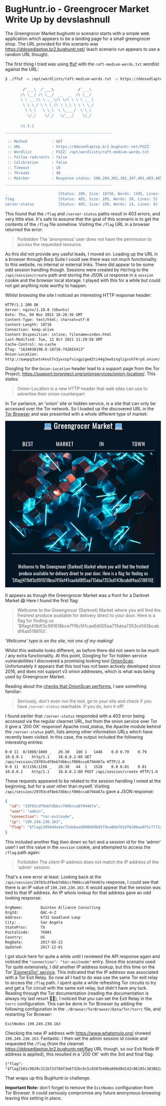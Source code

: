 # BugHuntr.io - Greengrocer Market Write Up by devslashnull

The Greengrocer Market bughuntr.io scenario starts with a simple web application which appears to be a landing page for a small greengrocer shop. The URL provided for this scenario was https://ddosedlaptop.br2.bughuntr.net/ (each scenario run appears to use a random URL though).

The first thing I tried was using [ffuf](https://github.com/ffuf/ffuf) with the `raft-medium-words.txt` wordlist against the URL:

```sh
$ ./ffuf -w /opt/wordlists/raft-medium-words.txt -u https://ddosedlaptop.br2.bughuntr.net/FUZZ

        /'___\  /'___\           /'___\       
       /\ \__/ /\ \__/  __  __  /\ \__/       
       \ \ ,__\\ \ ,__\/\ \/\ \ \ \ ,__\      
        \ \ \_/ \ \ \_/\ \ \_\ \ \ \ \_/      
         \ \_\   \ \_\  \ \____/  \ \_\       
          \/_/    \/_/   \/___/    \/_/       

       v1.3.1
________________________________________________

 :: Method           : GET
 :: URL              : https://ddosedlaptop.br2.bughuntr.net/FUZZ
 :: Wordlist         : FUZZ: /opt/wordlists/raft-medium-words.txt
 :: Follow redirects : false
 :: Calibration      : false
 :: Timeout          : 10
 :: Threads          : 40
 :: Matcher          : Response status: 200,204,301,302,307,401,403,405
________________________________________________

.                       [Status: 200, Size: 18716, Words: 1185, Lines: 385]
flag                    [Status: 403, Size: 205, Words: 20, Lines: 5]
server-status           [Status: 403, Size: 199, Words: 14, Lines: 8]
```

This found that the `/flag` and `/server-status` paths result in 403 errors, and very little else. It's safe to assume that the goal of this scenario is to get the contents of the `/flag` file somehow. Visiting the `/flag` URL in a browser returned the error:

> Forbidden
> The 'anonymous' user does not have the permission to access the requested resource.

As this did not provide any useful leads, I moved on. Loading up the URL in a browser through Burp Suite I could see there was not much functionality to this website, no internal or external links. There did appear to be some odd session handling though. Sessions were created by `POST`ing to the `/api/session/create` path and storing the JSON `id` response in a `session` cookie and the browser local storage. I played with this for a while but could not get anything note worthy to happen.

Whilst browsing the site I noticed an interesting HTTP response header:
```http
HTTP/1.1 200 OK
Server: nginx/1.18.0 (Ubuntu)
Date: Thu, 04 Nov 2021 16:26:36 GMT
Content-Type: text/html; charset=utf-8
Content-Length: 18716
Connection: keep-alive
Content-Disposition: inline; filename=index.html
Last-Modified: Tue, 12 Oct 2021 11:29:58 GMT
Cache-Control: no-cache
ETag: "1634038198.0-18716-742655413"
Onion-Location: http://aaepq3ietvknut7v2yvxspfvisgpigwd2ti44g3ew5zxgligvsh74ryd.onion/
```

Googling for the `Onion-Location` header lead to a support page from the Tor Project, https://support.torproject.org/onionservices/onion-location/. This states:

> Onion-Location is a new HTTP header that web sites can use to advertise their onion counterpart

In Tor parlance, an 'onion' site or hidden service, is a site that can only be accessed over the Tor network. So I loaded up the discovered URL in the [Tor Browser](https://www.torproject.org/download/) and was presented with a whole different type of market:

![Greengrocer Darknet Market front page](./greengrocer_darknet_market.png)

It appears as though the Greengrocer Market was a front for a Darknet Market 😱 Here I found the first flag:

> Wellcome to the Greengrocer (Darknet) Market where you will find the freshest produce available for delivery direct to your door. Here is a flag for finding us '$flag{419df3c991618bce7f16cf41caa6d005aa715dea7353cd143bcabdf4aa518810}'.

*'Wellcome' typo is on the site, not one of my making!*

Whilst this website looks different, as before there did not seem to be much / any extra functionality. At this point, Googling for Tor hidden service vulnerabilities I discovered a promising looking tool [OnionScan](https://onionscan.org/). Unfortunately it appears that this tool has not been actively developed since 2016, and does not support v3 onion addresses, which is what was being used by Greengrocer Market.

Reading about the [checks that OnionScan performs](https://github.com/s-rah/onionscan/blob/master/doc/what-is-scanned-for.md), I saw something familiar:

> Seriously, don't even run the tool, go to your site and check if you have `/server-status` reachable. If you do, turn it off!

I found earlier that `/server-status` responded with a 403 error being accessed via the regular clearnet URL, but from the onion service over Tor it give a '200 OK' response! Apache mod_status, the Apache module behind the `/server-status` path, lists among other information URLs which have recently been visited. In this case, the output included the following interesting entries:
```
0-0	11	0/1069/1069	_ 	20.30	186	1	1446	0.0	0.79	0.79 	10.8.0.1	http/1.1	10.8.0.2:80	GET /api/session/29703cdf8eb7dbbccf006cca0794467a HTTP/1.0
0-0	11	0/1156/1156	_ 	20.30	44	1	1528	0.0	0.81	0.81 	10.8.0.1	http/1.1	10.8.0.2:80	POST /api/session/create HTTP/1.0
```

These requests appeared to be related to the session handling I noted at the beginning, but for a user other than myself. Visiting `/api/session/29703cdf8eb7dbbccf006cca0794467a` gave a JSON response:
```json
{
  "id": "29703cdf8eb7dbbccf006cca0794467a",
  "user": "admin",
  "connection": "tor-exitnode",
  "ip": "199.249.230.163",
  "flag": "$flag{105644e4ac72dabaad890b69b92f9ea8bb781df6106ae075cf771ad876506c83}"
}
```

This included another flag (two down so far) and a session id for the 'admin' user! I set this value in the `session` cookie, and attempted to access the `/flag` path again:

> Forbidden
> The client IP address does not match the IP address of the 'admin' session.

That's a new error at least. Looking back at the `/api/session/29703cdf8eb7dbbccf006cca0794467a` response, I could see that there is an IP value of `199.249.230.163`. It would appear that the session was tied to that IP address. An IP whois lookup for that address gave an odd looking response:

```
OrgName:        Quintex Alliance Consulting
OrgId:          QAC-4-Z
Address:        6732 Goodland Loop
City:           San Angelo
StateProv:      TX
PostalCode:     76901
Country:        US
RegDate:        2017-03-22
Updated:        2017-12-01
```

I got stuck here for quite a while until I reviewed the API response again and noticed the `"connection": "tor-exitnode"` entry. Since this scenario used Tor quite extensively, I did another IP address lookup, but this time on the Tor ['ExoneraTor' service](https://metrics.torproject.org/exonerator.html). This indicated that the IP address was associated with a Tor Exit Relay. So now all I had to do was use the same Tor exit relay to access the `/flag` path. I spent quite a while refreshing Tor circuits to try and get a Tor circuit with the same exit relay, but didn't have any luck. Reading through the Tor documentation (reading the documentation is always my last resort 🤦‍♂️), I noticed that you can set the Exit Relay in the `torrc` configuration. This can be done in Tor Browser by adding the following configuration in the `./Browser/TorBrowser/Data/Tor/torrc` file, and restarting Tor Browser:
```
ExitNodes 199.249.230.163
```

Checking the new IP address with https://www.whatsmyip.org/ showed `199.249.230.163`. Fantastic. I then set the admin session id cookie and requested the `/flag` (from the clearnet https://ddosedlaptop.br2.bughuntr.net/flag URL though, so our Exit Node IP address is applied), this resulted in a '200 OK' with the 3rd and final flag:
```
{"flag": "$flag{501c9639c311b73378df3e6732bc9c5c658fb496a806d0d142c86105c3838b2a}"}
```

That wraps up this BugHuntr.io challenge.

**Important Note:** don't forget to remove the `ExitNodes` configuration from Tor Browser. It could seriously compromise any future anonymous browsing leaving this setting in place.

